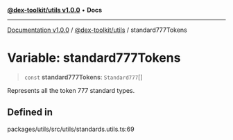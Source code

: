 [**@dex-toolkit/utils v1.0.0**](../README.md) • **Docs**

***

[Documentation v1.0.0](../../../packages.md) / [@dex-toolkit/utils](../README.md) / standard777Tokens

# Variable: standard777Tokens

> `const` **standard777Tokens**: `Standard777`[]

Represents all the token 777 standard types.

## Defined in

packages/utils/src/utils/standards.utils.ts:69
